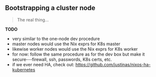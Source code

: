 Bootstrapping a cluster node
----------------------------
> The real thing...

**TODO**
- very similar to the one-node dev procedure
- master nodes would use the Nix exprs for K8s master
- likewise worker nodes would use the Nix exprs for K8s worker
- for now: follow the same procedure as for the dev box but make it
  secure---firewall, ssh, passwords, K8s certs, etc.
- if we ever need HA, check out: https://github.com/justinas/nixos-ha-kubernetes
